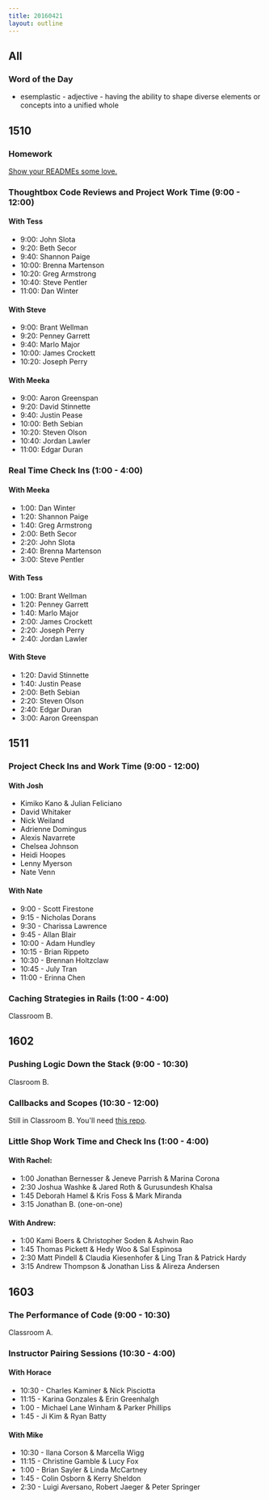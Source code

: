 ```yaml
---
title: 20160421
layout: outline
---
```


## All

### Word of the Day
* esemplastic - adjective - having the ability to shape diverse elements
or concepts into a unified whole


## 1510

### Homework

[Show your READMEs some love.](https://gist.github.com/rrgayhart/91bba7bb39ea60136e5c)

### Thoughtbox Code Reviews and Project Work Time (9:00 - 12:00)

#### With Tess

- 9:00:  John Slota
- 9:20:  Beth Secor
- 9:40:  Shannon Paige
- 10:00: Brenna Martenson
- 10:20: Greg Armstrong
- 10:40: Steve Pentler
- 11:00: Dan Winter

#### With Steve

- 9:00:  Brant Wellman
- 9:20:  Penney Garrett
- 9:40:  Marlo Major
- 10:00: James Crockett
- 10:20: Joseph Perry

#### With Meeka

- 9:00:  Aaron Greenspan
- 9:20:  David Stinnette
- 9:40:  Justin Pease
- 10:00: Beth Sebian
- 10:20: Steven Olson
- 10:40: Jordan Lawler
- 11:00: Edgar Duran

### Real Time Check Ins (1:00 - 4:00)

#### With Meeka

- 1:00: Dan Winter
- 1:20: Shannon Paige
- 1:40: Greg Armstrong
- 2:00: Beth Secor
- 2:20: John Slota
- 2:40: Brenna Martenson
- 3:00: Steve Pentler

#### With Tess

- 1:00: Brant Wellman
- 1:20: Penney Garrett
- 1:40: Marlo Major
- 2:00: James Crockett
- 2:20: Joseph Perry
- 2:40: Jordan Lawler

#### With Steve

- 1:20: David Stinnette
- 1:40: Justin Pease
- 2:00: Beth Sebian
- 2:20: Steven Olson
- 2:40: Edgar Duran
- 3:00: Aaron Greenspan

## 1511

### Project Check Ins and Work Time (9:00 - 12:00)

#### With Josh

- Kimiko Kano & Julian Feliciano
- David Whitaker
- Nick Weiland
- Adrienne Domingus
- Alexis Navarrete
- Chelsea Johnson
- Heidi Hoopes
- Lenny Myerson
- Nate Venn

#### With Nate

- 9:00 - Scott Firestone
- 9:15 - Nicholas Dorans
- 9:30 - Charissa Lawrence
- 9:45 - Allan Blair
- 10:00 - Adam Hundley
- 10:15 - Brian Rippeto
- 10:30 - Brennan Holtzclaw
- 10:45 - July Tran
- 11:00 - Erinna Chen

### Caching Strategies in Rails (1:00 - 4:00)

Classroom B.


## 1602

### Pushing Logic Down the Stack (9:00 - 10:30)

Clasroom B.

### Callbacks and Scopes (10:30 - 12:00)

Still in Classroom B. You'll need [this repo](https://github.com/rwarbelow/turing-scholarbot).

### Little Shop Work Time and Check Ins (1:00 - 4:00)

#### With Rachel:

* 1:00 Jonathan Bernesser & Jeneve Parrish & Marina Corona
* 2:30 Joshua Washke & Jared Roth & Gurusundesh Khalsa
* 1:45 Deborah Hamel & Kris Foss & Mark Miranda
* 3:15 Jonathan B. (one-on-one)

#### With Andrew:

* 1:00 Kami Boers & Christopher Soden & Ashwin Rao
* 1:45 Thomas Pickett & Hedy Woo & Sal Espinosa
* 2:30 Matt Pindell & Claudia Kiesenhofer & Ling Tran & Patrick Hardy
* 3:15 Andrew Thompson & Jonathan Liss & Alireza Andersen

## 1603

### The Performance of Code (9:00 - 10:30)

Classroom A.

### Instructor Pairing Sessions (10:30 - 4:00)

#### With Horace
* 10:30 - Charles Kaminer & Nick Pisciotta
* 11:15 - Karina Gonzales & Erin Greenhalgh
* 1:00 - Michael Lane Winham & Parker Phillips
* 1:45 - Ji Kim & Ryan Batty

#### With Mike
* 10:30 - Ilana Corson & Marcella Wigg
* 11:15 - Christine Gamble & Lucy Fox
* 1:00 - Brian Sayler & Linda McCartney
* 1:45 - Colin Osborn & Kerry Sheldon
* 2:30 - Luigi Aversano, Robert Jaeger & Peter Springer
